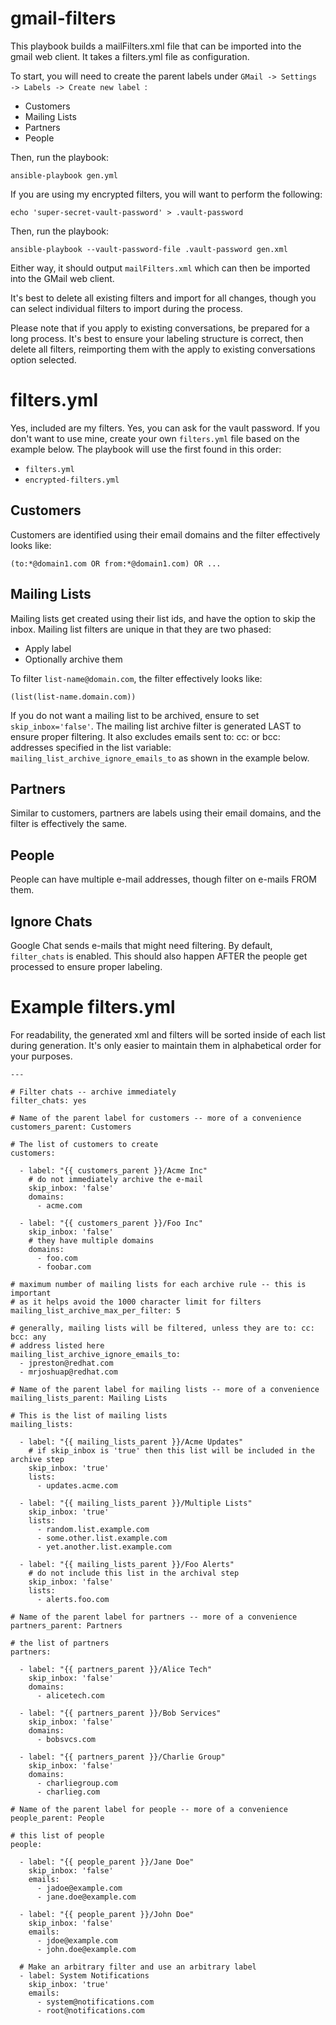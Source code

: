 # gmail-filters

This playbook builds a mailFilters.xml file that can be imported into the gmail web client.  It takes a filters.yml file as configuration.

To start, you will need to create the parent labels under `GMail -> Settings -> Labels -> Create new label
`:

* Customers
* Mailing Lists
* Partners
* People

Then, run the playbook:

```
ansible-playbook gen.yml
```

If you are using my encrypted filters, you will want to perform the following:

```
echo 'super-secret-vault-password' > .vault-password
```

Then, run the playbook:

```
ansible-playbook --vault-password-file .vault-password gen.xml
```

Either way, it should output `mailFilters.xml` which can then be imported into the GMail web client.

It's best to delete all existing filters and import for all changes, though you can select individual filters to import during the process.

Please note that if you apply to existing conversations, be prepared for a long process.  It's best to ensure your labeling structure is correct, then delete all filters, reimporting them with the apply to existing conversations option selected.

# filters.yml

Yes, included are my filters.  Yes, you can ask for the vault password.  If you don't want to use mine, create your own `filters.yml` file based on the example below.  The playbook will use the first found in this order:

* `filters.yml`
* `encrypted-filters.yml`

## Customers

Customers are identified using their email domains and the filter effectively looks like:

```
(to:*@domain1.com OR from:*@domain1.com) OR ...
```

## Mailing Lists

Mailing lists get created using their list ids, and have the option to skip the inbox.  Mailing list filters are unique in that they are two phased:

* Apply label
* Optionally archive them

To filter `list-name@domain.com`, the filter effectively looks like:

```
(list(list-name.domain.com))
```

If you do not want a mailing list to be archived, ensure to set `skip_inbox='false'`.  The mailing list archive filter is generated LAST to ensure proper filtering.  It also excludes emails sent to: cc: or bcc: addresses specified in the list variable: `mailing_list_archive_ignore_emails_to` as shown in the example below.

## Partners

Similar to customers, partners are labels using their email domains, and the filter is effectively the same.

## People

People can have multiple e-mail addresses, though filter on e-mails FROM them.

## Ignore Chats

Google Chat sends e-mails that might need filtering.  By default, `filter_chats` is enabled.  This should also happen AFTER the people get processed to ensure proper labeling.

# Example filters.yml

For readability, the generated xml and filters will be sorted inside of each list during generation.  It's only easier to maintain them in alphabetical order for your purposes.

```
---

# Filter chats -- archive immediately
filter_chats: yes

# Name of the parent label for customers -- more of a convenience
customers_parent: Customers

# The list of customers to create
customers:

  - label: "{{ customers_parent }}/Acme Inc"
    # do not immediately archive the e-mail
    skip_inbox: 'false'
    domains:
      - acme.com

  - label: "{{ customers_parent }}/Foo Inc"
    skip_inbox: 'false'
    # they have multiple domains
    domains:
      - foo.com
      - foobar.com

# maximum number of mailing lists for each archive rule -- this is important
# as it helps avoid the 1000 character limit for filters
mailing_list_archive_max_per_filter: 5

# generally, mailing lists will be filtered, unless they are to: cc: bcc: any
# address listed here
mailing_list_archive_ignore_emails_to:
  - jpreston@redhat.com
  - mrjoshuap@redhat.com

# Name of the parent label for mailing lists -- more of a convenience
mailing_lists_parent: Mailing Lists

# This is the list of mailing lists
mailing_lists:

  - label: "{{ mailing_lists_parent }}/Acme Updates"
    # if skip_inbox is 'true' then this list will be included in the archive step
    skip_inbox: 'true'
    lists:
      - updates.acme.com

  - label: "{{ mailing_lists_parent }}/Multiple Lists"
    skip_inbox: 'true'
    lists:
      - random.list.example.com
      - some.other.list.example.com
      - yet.another.list.example.com

  - label: "{{ mailing_lists_parent }}/Foo Alerts"
    # do not include this list in the archival step
    skip_inbox: 'false'
    lists:
      - alerts.foo.com

# Name of the parent label for partners -- more of a convenience
partners_parent: Partners

# the list of partners
partners:

  - label: "{{ partners_parent }}/Alice Tech"
    skip_inbox: 'false'
    domains:
      - alicetech.com

  - label: "{{ partners_parent }}/Bob Services"
    skip_inbox: 'false'
    domains:
      - bobsvcs.com

  - label: "{{ partners_parent }}/Charlie Group"
    skip_inbox: 'false'
    domains:
      - charliegroup.com
      - charlieg.com

# Name of the parent label for people -- more of a convenience
people_parent: People

# this list of people
people:

  - label: "{{ people_parent }}/Jane Doe"
    skip_inbox: 'false'
    emails:
      - jadoe@example.com
      - jane.doe@example.com

  - label: "{{ people_parent }}/John Doe"
    skip_inbox: 'false'
    emails:
      - jdoe@example.com
      - john.doe@example.com

  # Make an arbitrary filter and use an arbitrary label
  - label: System Notifications
    skip_inbox: 'true'
    emails:
      - system@notifications.com
      - root@notifications.com
```
